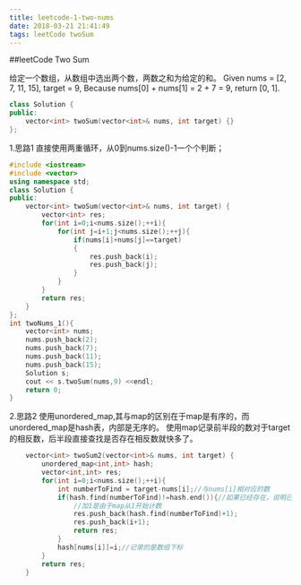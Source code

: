 ```yaml
---
title: leetcode-1-two-nums
date: 2018-03-21 21:41:49
tags: leetCode twoSum
---
```


##leetCode Two Sum

给定一个数组，从数组中选出两个数，两数之和为给定的和。
Given nums = [2, 7, 11, 15], target = 9,
Because nums[0] + nums[1] = 2 + 7 = 9,
return [0, 1].
```C++
class Solution {
public:
    vector<int> twoSum(vector<int>& nums, int target) {}
};
```
<!-- more -->

1.思路1
	直接使用两重循环，从0到nums.size()-1一个个判断；
```C++
#include <iostream>
#include <vector>
using namespace std;
class Solution {
public:
    vector<int> twoSum(vector<int>& nums, int target) {
        vector<int> res;
        for(int i=0;i<nums.size();++i){
            for(int j=i+1;j<nums.size();++j){
                if(nums[i]+nums[j]==target)
                {
                    res.push_back(i);
                    res.push_back(j);
                }
            }
        }
        return res;
    }
};
int twoNums_1(){
    vector<int> nums;
    nums.push_back(2);
    nums.push_back(7);
    nums.push_back(11);
    nums.push_back(15);
    Solution s;
    cout << s.twoSum(nums,9) <<endl;
    return 0;
}
```

2.思路2
	使用unordered_map,其与map的区别在于map是有序的，而unordered_map是hash表，内部是无序的。
	使用map记录前半段的数对于target的相反数，后半段直接查找是否存在相反数就快多了。
```C++
	vector<int> twoSum2(vector<int>& nums, int target) {
        unordered_map<int,int> hash;
        vector<int,int> res;
        for(int i=0;i<nums.size();++i){
            int numberToFind = target-nums[i];//与nums[i]相对应的数
            if(hash.find(numberToFind)!=hash.end()){//如果已经存在，说明已经到了后半段
                //加1是由于map从1开始计数
                res.push_back(hash.find(numberToFind)+1);
                res.push_back(i+1);
                return res;
            }
            hash[nums[i]]=i;//记录的是数组下标
        }
        return res;
	}
```




	

